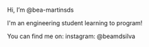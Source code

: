 Hi, I’m @bea-martinsds

I'm an engineering student learning to program!

You can find me on:
  instagram: @beamdsilva
